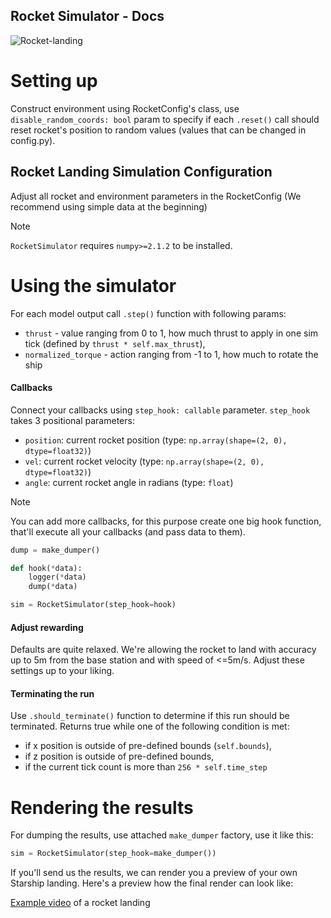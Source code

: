 ## Rocket Simulator - Docs
![Rocket-landing](https://cdn.m87.tech/rocket-1.png)

# Setting up

Construct environment using RocketConfig's class, use `disable_random_coords: bool` param to specify if each `.reset()` call should reset rocket's position to random values (values that can be changed in config.py).
## Rocket Landing Simulation Configuration

Adjust all rocket and environment parameters in the RocketConfig (We recommend using simple data at the beginning)

> [!NOTE]
> `RocketSimulator` requires `numpy>=2.1.2` to be installed.

# Using the simulator

For each model output call `.step()` function with following params:

* `thrust` - value ranging from 0 to 1, how much thrust to apply in one sim tick (defined by `thrust * self.max_thrust`),
* `normalized_torque` - action ranging from -1 to 1, how much to rotate the ship


#### Callbacks

Connect your callbacks using `step_hook: callable` parameter. `step_hook` takes 3 positional parameters:

* `position`: current rocket position (type: `np.array(shape=(2, 0), dtype=float32)`)
* `vel`: current rocket velocity (type: `np.array(shape=(2, 0), dtype=float32)`)
* `angle`: current rocket angle in radians (type: `float`)



> [!NOTE]
> You can add more callbacks, for this purpose create one big hook function, that'll execute all your callbacks (and pass data to them).


```python
dump = make_dumper()

def hook(*data):
    logger(*data)
    dump(*data)

sim = RocketSimulator(step_hook=hook)
```


#### Adjust rewarding

Defaults are quite relaxed. We're allowing the rocket to land with accuracy up to 5m from the base station and with speed of <=5m/s. Adjust these settings up to your liking.


#### Terminating the run

Use `.should_terminate()` function to determine if this run should be terminated. Returns true while one of the following condition is met:

* if x position is outside of pre-defined bounds (`self.bounds`),
* if z position is outside of pre-defined bounds,
* if the current tick count is more than `256 * self.time_step`


# Rendering the results

For dumping the results, use attached `make_dumper` factory, use it like this:

```python
sim = RocketSimulator(step_hook=make_dumper())
```


If you'll send us the results, we can render you a preview of your own Starship landing. Here's a preview how the final render can look like:

[Example video](https://fractalbrain.ai/rockets/r4.mp4) of a rocket landing
